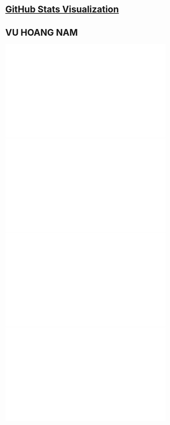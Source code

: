 # [GitHub Stats Visualization](https://github.com/jstrieb/github-stats)

<h1>VU HOANG NAM</h1>
<!--
https://github.community/t/support-theme-context-for-images-in-light-vs-dark-mode/147981/84
-->
<a href="https://github.com/jstrieb/github-stats">
<img src="https://github.com/VuHoangNam20H1120232/VuHoangNam20H1120232/blob/master/generated/overview.svg#gh-dark-mode-only" />
<img src="https://github.com/VuHoangNam20H1120232/VuHoangNam20H1120232/blob/master/generated/languages.svg#gh-dark-mode-only" />
<img src="https://github.com/VuHoangNam20H1120232/VuHoangNam20H1120232/blob/master/generated/overview.svg#gh-light-mode-only" />
<img src="https://github.com/VuHoangNam20H1120232/VuHoangNam20H1120232/blob/master/generated/languages.svg#gh-light-mode-only" />
</a>
